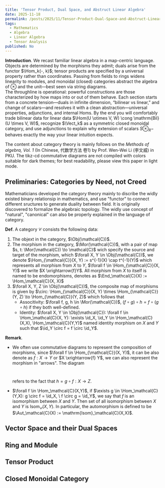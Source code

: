 ```yaml
---
title: 'Tensor Product, Dual Space, and Abstruct Linear Algebra'
date: 2025-11-18
permalink: /posts/2025/11/Tensor-Product-Dual-Space-and-Abstruct-Linear-Algebra/
tags:
  - Mathematics
  - Algebra
  - Linear Algebra
  - Tensor Analysis
published: No
---
```

**Introduction**. We recast familiar linear algebra in a map-centric language. Objects are determined by the morphisms they admit; duals arise from the functor $\Hom_k(-, k)$; tensor products are specified by a universal property rather than coordinates. Passing from fields to rings widens linearity to modules, and monoidal (closed) categories abstract the algebra of $\otimes$ and the unit—best seen via string diagrams.\
The throughline is operational: powerful constructions are those characterized by how maps into or out of them behave. Each section starts from a concrete tension—duals in infinite dimension, “bilinear vs linear,” and change of scalars—and resolves it with a clean abstraction—universal properties, adjunctions, and internal Homs. By the end you will comfortably trade bilinear data for linear data $\Hom(U \otimes V, W) \cong \mathrm{Bil}(U \times V, W)$, recognize $\Vect_k$ as a symmetric closed monoidal category, and use adjunctions to explain why extension of scalars $S \otimes_R -$ behaves exactly the way your linear intuition expects.

The content about category theory is mainly follows on the *Methods of algebra, Vol. 1* (In Chinese, 代数学方法 卷1) by Prof. Wen-Wei Li (李文威) in PKU. The tikz-cd commutative diagrams are not compiled with colors suitable for dark themes; for best readability, please view this paper in light mode.

Preliminaries: Categories by Need, not Creed
---

Mathematicians developed the category theory mainly to discribe the widly existed binary relationsip in mathematics, and use "functor" to connect different sructures to generate duality between field. It is originally discovered to formalize the algebraic topology. The widly use concept of "natural", "canonical" can also be properly explained in the language of category.

**Def**. A category $\mathcal{C}$ consists the following data:

1. The objext in the category, $\Obj(\mathcal{C})$.
2. The morphism in the category, $\Mor(\mathcal{C})$, with a pair of map $s, t: \Mor(\mathcal{C}) \to \mathcal{C}$ wich specify the source and target of the morphism, which $\forall X, Y \in \Obj(\mathcal{C})$, we denote $\Hom_{\mathcal{C}}(X, Y) := s^{-1}(X) \cap t^{-1}(Y)$ which represents all morphism from $X$ to $Y$, $\forall f \in \Hom_{\mathcal{C}}(X, Y)$ we write $X \xrightarrow{f}Y$. All morphism from $X$ to itself is named to be endomorphisms, denotes as $\End_\mathcal{C}(X) := \Hom_\mathcal{C}(X, X)$
3. $\forall X, Y, Z \in \Obj(\mathcal{C})$, the composite map of morphisms is given by $\circ: \Hom_{\mathcal{C}}(X, Y) \times \Hom_{\mathcal{C}}(Y, Z) \to \Hom_{\mathcal{C}}(Y, Z)$ which follows that
   - Associtivity: $\forall f, g, h \in \Mor(\mathcal{C})$, $(f \circ g) \circ h = f \circ (g \circ h)$ if they both well-defined.
   - Identity: $\forall X, Y \in \Obj(\mathcal{C}): \forall f \in \Hom_\mathcal{C}(X, Y): \exists \id_X, \id_Y \in \Hom_\mathcal{C}(X,X), \Hom_\mathcal{C}(Y,Y)$ named identity morphism on $X$ and $Y$ such that $\id_Y \circ f = f \circ \id_Y$.

**Remark**.
- We often use commutative diagrams to represent the composition of morphisms, since $\forall f \in \Hom_{\mathcal{C}}(X, Y)$, it can be also denote as $f: X \to Y$ or $X \xrightarrow{f} Y$, we can also represent the morphism in "arrows". The diagram

  <div style="display:flex; justify-content:center; margin:1.5em 0;">
    <script type="text/tikz">
      \Large
      \begin{tikzcd}[row sep=3em, column sep=4em]
        X \arrow[r, "f"] \arrow[rd, "h"] & Y \arrow[d, "g"] \\
        & Z
      \end{tikzcd}
    </script>
  </div>

  refers to the fact that $h = g \circ f: X \to Z$.
- $\forall f \in \Hom_\mathcal{C}(X,Y)$, if $\exists g \in \Hom_\mathcal{C}(Y,X): g \circ f = \id_X, \ f \circ g = \id_Y$, we say that $f$ is an isomorphism between $X$ and $Y$. Then set of all isomorphism between $X$ and $Y$ is $\mathrm{Isom}_\mathcal{C}(X, Y)$. In particular, the automorphism is defined to be $\Aut_\mathcal{C}(X) := \mathrm{Isom}_\mathcal{C}(X,X)$.

Vector Space and their Dual Spaces
---

Ring and Module
---

Tensor Product
---

Closed Monoidal Category
---
